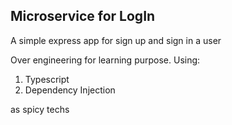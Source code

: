 ## **Microservice for LogIn**
A simple express app for sign up and sign in a user

Over engineering for learning purpose. Using:
1. Typescript
2. Dependency Injection

as spicy techs
 
